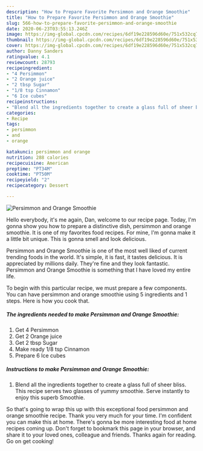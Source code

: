 ```yaml
---
description: "How to Prepare Favorite Persimmon and Orange Smoothie"
title: "How to Prepare Favorite Persimmon and Orange Smoothie"
slug: 566-how-to-prepare-favorite-persimmon-and-orange-smoothie
date: 2020-06-23T03:55:13.246Z
image: https://img-global.cpcdn.com/recipes/6df19e228596d60e/751x532cq70/persimmon-and-orange-smoothie-recipe-main-photo.jpg
thumbnail: https://img-global.cpcdn.com/recipes/6df19e228596d60e/751x532cq70/persimmon-and-orange-smoothie-recipe-main-photo.jpg
cover: https://img-global.cpcdn.com/recipes/6df19e228596d60e/751x532cq70/persimmon-and-orange-smoothie-recipe-main-photo.jpg
author: Danny Sanders
ratingvalue: 4.1
reviewcount: 28793
recipeingredient:
- "4 Persimmon"
- "2 Orange juice"
- "2 tbsp Sugar"
- "1/8 tsp Cinnamon"
- "6 Ice cubes"
recipeinstructions:
- "Blend all the ingredients together to create a glass full of sheer bliss. This recipe serves two glasses of yummy smoothie. Serve instantly to enjoy this superb Smoothie."
categories:
- Recipe
tags:
- persimmon
- and
- orange

katakunci: persimmon and orange 
nutrition: 288 calories
recipecuisine: American
preptime: "PT34M"
cooktime: "PT50M"
recipeyield: "2"
recipecategory: Dessert

---
```



![Persimmon and Orange Smoothie](https://img-global.cpcdn.com/recipes/6df19e228596d60e/751x532cq70/persimmon-and-orange-smoothie-recipe-main-photo.jpg)

Hello everybody, it's me again, Dan, welcome to our recipe page. Today, I'm gonna show you how to prepare a distinctive dish, persimmon and orange smoothie. It is one of my favorites food recipes. For mine, I'm gonna make it a little bit unique. This is gonna smell and look delicious.

Persimmon and Orange Smoothie is one of the most well liked of current trending foods in the world. It's simple, it is fast, it tastes delicious. It is appreciated by millions daily. They're fine and they look fantastic. Persimmon and Orange Smoothie is something that I have loved my entire life.




To begin with this particular recipe, we must prepare a few components. You can have persimmon and orange smoothie using 5 ingredients and 1 steps. Here is how you cook that.

<!--inarticleads1-->

##### The ingredients needed to make Persimmon and Orange Smoothie:

1. Get 4 Persimmon
1. Get 2 Orange juice
1. Get 2 tbsp Sugar
1. Make ready 1/8 tsp Cinnamon
1. Prepare 6 Ice cubes




<!--inarticleads2-->

##### Instructions to make Persimmon and Orange Smoothie:

1. Blend all the ingredients together to create a glass full of sheer bliss. This recipe serves two glasses of yummy smoothie. Serve instantly to enjoy this superb Smoothie.




So that's going to wrap this up with this exceptional food persimmon and orange smoothie recipe. Thank you very much for your time. I'm confident you can make this at home. There's gonna be more interesting food at home recipes coming up. Don't forget to bookmark this page in your browser, and share it to your loved ones, colleague and friends. Thanks again for reading. Go on get cooking!
